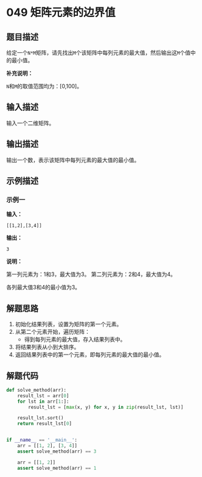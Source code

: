 # 049 矩阵元素的边界值

## 题目描述

给定一个`N*M`矩阵，请先找出`M`个该矩阵中每列元素的最大值，然后输出这`M`个值中的最小值。

**补充说明：**

`N`和`M`的取值范围均为：[0,100]。

## 输入描述

输入一个二维矩阵。

## 输出描述

输出一个数，表示该矩阵中每列元素的最大值的最小值。

## 示例描述

### 示例一

**输入：**
```text
[[1,2],[3,4]]
```

**输出：**
```text
3
```

**说明：**  

第一列元素为：1和3，最大值为3。
第二列元素为：2和4，最大值为4。

各列最大值3和4的最小值为3。

## 解题思路

1. 初始化结果列表，设置为矩阵的第一个元素。
2. 从第二个元素开始，遍历矩阵：
   - 得到每列元素的最大值，存入结果列表中。
3. 将结果列表从小到大排序。
4. 返回结果列表中的第一个元素，即每列元素的最大值的最小值。

## 解题代码

```python
def solve_method(arr):
    result_lst = arr[0]
    for lst in arr[1:]:
        result_lst = [max(x, y) for x, y in zip(result_lst, lst)]

    result_lst.sort()
    return result_lst[0]


if __name__ == '__main__':
    arr = [[1, 2], [3, 4]]
    assert solve_method(arr) == 3

    arr = [[1, 2]]
    assert solve_method(arr) == 1
```